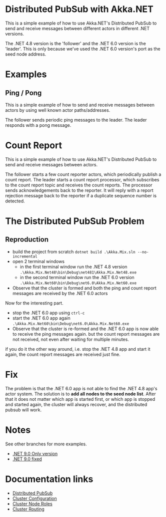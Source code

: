# Distributed PubSub with Akka.NET

This is a simple example of how to use Akka.NET's Distributed PubSub to send and receive messages between different actors in different .NET versions.

The .NET 4.8 version is the 'follower' and the .NET 6.0 version is the 'leader'.
This is only because we've used the .NET 6.0 version's port as the seed node address.

# Examples
## Ping / Pong

This is a simple example of how to send and receive messages between actors by using well known actor paths/addresses.

The follower sends periodic ping messages to the leader.
The leader responds with a pong message.    


# Count Report

This is a simple example of how to use Akka.NET's Distributed PubSub to send and receive messages between actors.

The follower starts a few count reporter actors, which periodically publish a count report.
The leader starts a count report processor, which subscribes to the count report topic and receives the count reports.
The processor sends acknowledgements back to the reporter. It will reply with a report rejection message back to the reporter if a duplicate sequence number is detected.

# The Distributed PubSub Problem

## Reproduction

* build the project from scratch `dotnet build .\Akka.Mix.sln --no-incremental`
* open 2 terminal windows
  * in the first terminal window run the .NET 4.8 version `.\Akka.Mix.Net48\bin\Debug\net481\Akka.Mix.Net48.exe`
  * in the second terminal window run the .NET 6.0 version `.\Akka.Mix.Net60\bin\Debug\net6.0\Akka.Mix.Net60.exe`   
* Observe that the cluster is formed and both the ping and count report messages are received by the .NET 6.0 actors

Now for the interesting part.

* stop the .NET 6.0 app using `ctrl-c`
* start the .NET 6.0 app again `.\Akka.Mix.Net60\bin\Debug\net6.0\Akka.Mix.Net60.exe`
* Observe that the cluster is re-formed and the .NET 6.0 app is now able to receive the ping messages again. but the count report messages are not received, not even after waiting for multiple minutes.

if you do it the other way around, i.e. stop the .NET 4.8 app and start it again, the count report messages are received just fine.


# Fix

The problem is that the .NET 6.0 app is not able to find the .NET 4.8 app's actor system.
The solution is to **add all nodes to the seed node list**.
After that it does not matter which app is started first, or which app is stopped and started again,
the cluster will always recover, and the distributed pubsub will work.

# Notes

See other branches for more examples. 
* [.NET 9.0 Only version](https://github.com/resc/Akka.Mix/tree/latest-versions)
* [.NET 9.0 fixed](https://github.com/resc/Akka.Mix/tree/multiple-seed-nodes)

# Documentation links

* [Distributed PubSub](https://getakka.net/articles/clustering/distributed-publish-subscribe.html)
* [Cluster Configuration](https://getakka.net/articles/clustering/cluster-configuration.html)
* [Cluster Node Roles](https://getakka.net/articles/clustering/member-roles.html)
* [Cluster Routing](https://getakka.net/articles/clustering/cluster-routing.html)

